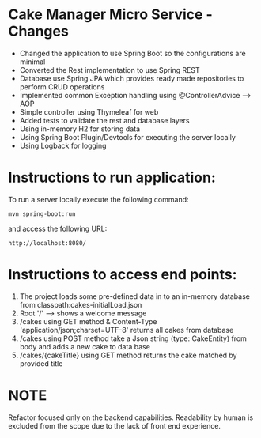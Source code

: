 Cake Manager Micro Service - Changes
======================================

* Changed the application to use Spring Boot so the configurations are minimal
* Converted the Rest implementation to use Spring REST
* Database use Spring JPA which provides ready made repositories to perform CRUD operations
* Implemented common Exception handling using @ControllerAdvice --> AOP
* Simple controller using Thymeleaf for web
* Added tests to validate the rest and database layers
* Using in-memory H2 for storing data
* Using Spring Boot Plugin/Devtools for executing the server locally
* Using Logback for logging

Instructions to run application:
================================

To run a server locally execute the following command:

`mvn spring-boot:run`

and access the following URL:

`http://localhost:8080/`


Instructions to access end points:
=================================

1. The project loads some pre-defined data in to an in-memory database from classpath:cakes-initialLoad.json
2. Root '/' --> shows a welcome message
3. /cakes using GET method & Content-Type 'application/json;charset=UTF-8' returns all cakes from database
4. /cakes using POST method take a Json string (type: CakeEntity) from body and adds a new cake to data base
5. /cakes/{cakeTitle} using GET method returns the cake matched by provided title



NOTE
====
Refactor focused only on the backend capabilities.
Readability by human is excluded from the scope due to the lack of front end experience.


